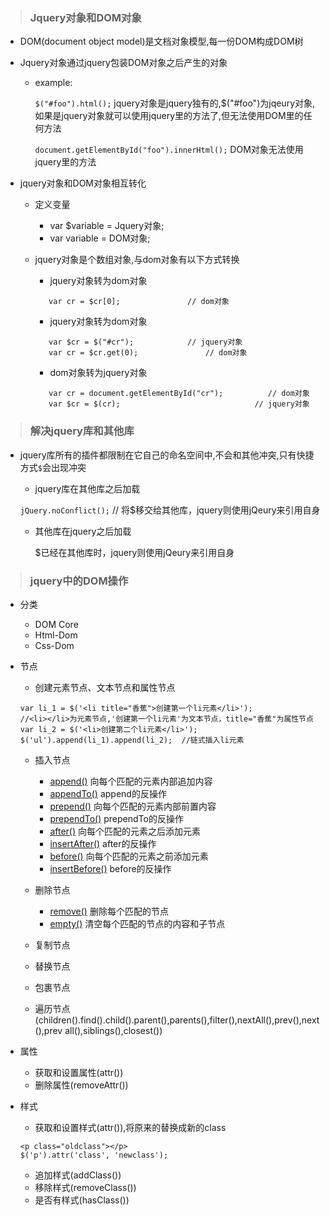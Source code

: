 > ### Jquery对象和DOM对象

* DOM(document object model)是文档对象模型,每一份DOM构成DOM树
* Jquery对象通过jquery包装DOM对象之后产生的对象
  
  - example:
  
    `$("#foo").html();`  jquery对象是jquery独有的,$("#foo")为jqeury对象,如果是jquery对象就可以使用jquery里的方法了,但无法使用DOM里的任何方法
    
    `document.getElementById("foo").innerHtml();`  DOM对象无法使用jquery里的方法
    
* jquery对象和DOM对象相互转化

  - 定义变量
  
    - var $variable = Jquery对象;
    - var variable =  DOM对象;
    
  - jquery对象是个数组对象,与dom对象有以下方式转换
  
    - jquery对象转为dom对象
    ```var $cr = $("#cr");            // jquery对象
       var cr = $cr[0];               // dom对象
    ```
    - jquery对象转为dom对象
    ```
       var $cr = $("#cr");            // jquery对象
       var cr = $cr.get(0);               // dom对象
    ```
    - dom对象转为jquery对象
    ```
       var cr = document.getElementById("cr");          // dom对象
       var $cr = $(cr);                              // jquery对象
    ```
    
> ### 解决jquery库和其他库

* jquery库所有的插件都限制在它自己的命名空间中,不会和其他冲突,只有快捷方式`$`会出现冲突

  - jquery库在其他库之后加载
  
   `jQuery.noConflict();`   // 将$移交给其他库，jquery则使用jQeury来引用自身
   
  - 其他库在jquery之后加载
  
    $已经在其他库时，jquery则使用jQeury来引用自身
    
> ### jquery中的DOM操作

* 分类
  - DOM Core
  - Html-Dom 
  - Css-Dom 
  
* 节点
  - 创建元素节点、文本节点和属性节点
  ```
  var li_1 = $('<li title="香蕉">创建第一个li元素</li>');          //<li></li>为元素节点,'创建第一个li元素'为文本节点，title="香蕉"为属性节点
  var li_2 = $('<li>创建第二个li元素</li>');
  $('ul').append(li_1).append(li_2);  //链式插入li元素
  ```
  
  - 插入节点
  
    - [append()](http://jquery.cuishifeng.cn/append.html)  向每个匹配的元素内部追加内容 
    - [appendTo()](http://jquery.cuishifeng.cn/appendTo.html)  append的反操作
    - [prepend()](http://jquery.cuishifeng.cn/prepend.html)     向每个匹配的元素内部前置内容
    - [prependTo()](http://jquery.cuishifeng.cn/prependTo.html)   prependTo的反操作
    - [after()](http://jquery.cuishifeng.cn/after.html)     向每个匹配的元素之后添加元素
    - [insertAfter()](http://jquery.cuishifeng.cn/insertAfter.html)     after的反操作
    - [before()](http://jquery.cuishifeng.cn/before.html)            向每个匹配的元素之前添加元素
    - [insertBefore()](http://jquery.cuishifeng.cn/insertBefore.html)     before的反操作
  
  - 删除节点
  
    - [remove()](http://jquery.cuishifeng.cn/remove.html)   删除每个匹配的节点
    - [empty()](http://jquery.cuishifeng.cn/empty.html)    清空每个匹配的节点的内容和子节点
    
  - 复制节点
  - 替换节点
  - 包裹节点
  - 遍历节点(children().find().child().parent(),parents(),filter(),nextAll(),prev(),next(),prev
  all(),siblings(),closest())

* 属性

  - 获取和设置属性(attr())
  - 删除属性(removeAttr())

- 样式
  
  - 获取和设置样式(attr()),将原来的替换成新的class
  ```
  <p class="oldclass"></p>
  $('p').attr('class', 'newclass');
  ```
  
  - 追加样式(addClass())
  - 移除样式(removeClass())
  - 是否有样式(hasClass())

  
